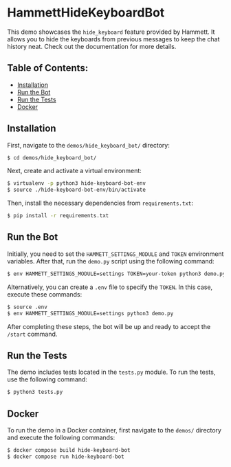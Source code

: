 # HammettHideKeyboardBot

This demo showcases the `hide_keyboard` feature provided by Hammett. It allows you to hide the keyboards from previous messages to keep the chat history neat. Check out the documentation for more details.

## Table of Contents:

- [Installation](#installation)
- [Run the Bot](#run-the-bot)
- [Run the Tests](#run-the-tests)
- [Docker](#docker)

## Installation

First, navigate to the `demos/hide_keyboard_bot/` directory:

```bash
$ cd demos/hide_keyboard_bot/
```

Next, create and activate a virtual environment:

```bash
$ virtualenv -p python3 hide-keyboard-bot-env
$ source ./hide-keyboard-bot-env/bin/activate
```

Then, install the necessary dependencies from `requirements.txt`:

```bash
$ pip install -r requirements.txt
```

## Run the Bot

Initially, you need to set the `HAMMETT_SETTINGS_MODULE` and `TOKEN` environment variables. After that, run the `demo.py` script using the following command:

```bash
$ env HAMMETT_SETTINGS_MODULE=settings TOKEN=your-token python3 demo.py
```

Alternatively, you can create a `.env` file to specify the `TOKEN`. In this case, execute these commands:

```bash
$ source .env
$ env HAMMETT_SETTINGS_MODULE=settings python3 demo.py
```

After completing these steps, the bot will be up and ready to accept the `/start` command.

## Run the Tests

The demo includes tests located in the `tests.py` module. To run the tests, use the following command:

```bash
$ python3 tests.py
```

## Docker

To run the demo in a Docker container, first navigate to the `demos/` directory and execute the following commands:

```bash
$ docker compose build hide-keyboard-bot
$ docker compose run hide-keyboard-bot
```
